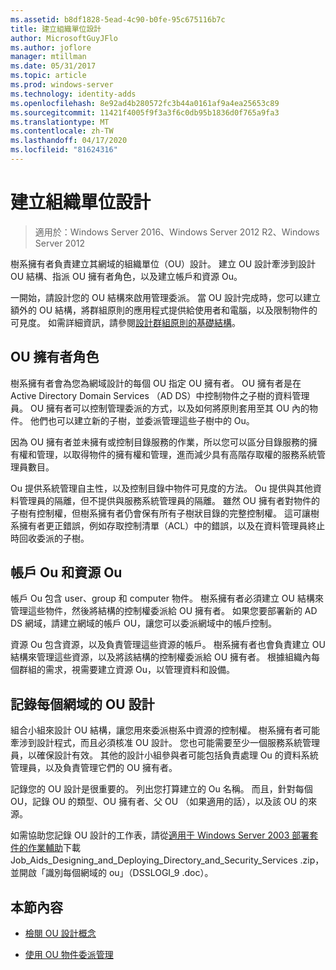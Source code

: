 ```yaml
---
ms.assetid: b8df1828-5ead-4c90-b0fe-95c675116b7c
title: 建立組織單位設計
author: MicrosoftGuyJFlo
ms.author: joflore
manager: mtillman
ms.date: 05/31/2017
ms.topic: article
ms.prod: windows-server
ms.technology: identity-adds
ms.openlocfilehash: 8e92ad4b280572fc3b44a0161af9a4ea25653c89
ms.sourcegitcommit: 11421f4005f9f3a3f6c0db95b1836d0f765a9fa3
ms.translationtype: MT
ms.contentlocale: zh-TW
ms.lasthandoff: 04/17/2020
ms.locfileid: "81624316"
---
```

# <a name="creating-an-organizational-unit-design"></a>建立組織單位設計

> 適用於：Windows Server 2016、Windows Server 2012 R2、Windows Server 2012

樹系擁有者負責建立其網域的組織單位（OU）設計。 建立 OU 設計牽涉到設計 OU 結構、指派 OU 擁有者角色，以及建立帳戶和資源 Ou。

一開始，請設計您的 OU 結構來啟用管理委派。 當 OU 設計完成時，您可以建立額外的 OU 結構，將群組原則的應用程式提供給使用者和電腦，以及限制物件的可見度。 如需詳細資訊，請參閱[設計群組原則的基礎結構](https://docs.microsoft.com/previous-versions/windows/it-pro/windows-server-2003/cc786524(v=ws.10))。

## <a name="ou-owner-role"></a>OU 擁有者角色
樹系擁有者會為您為網域設計的每個 OU 指定 OU 擁有者。 OU 擁有者是在 Active Directory Domain Services （AD DS）中控制物件之子樹的資料管理員。 OU 擁有者可以控制管理委派的方式，以及如何將原則套用至其 OU 內的物件。 他們也可以建立新的子樹，並委派管理這些子樹中的 Ou。

因為 OU 擁有者並未擁有或控制目錄服務的作業，所以您可以區分目錄服務的擁有權和管理，以取得物件的擁有權和管理，進而減少具有高階存取權的服務系統管理員數目。

Ou 提供系統管理自主性，以及控制目錄中物件可見度的方法。 Ou 提供與其他資料管理員的隔離，但不提供與服務系統管理員的隔離。 雖然 OU 擁有者對物件的子樹有控制權，但樹系擁有者仍會保有所有子樹狀目錄的完整控制權。 這可讓樹系擁有者更正錯誤，例如存取控制清單（ACL）中的錯誤，以及在資料管理員終止時回收委派的子樹。

## <a name="account-ous-and-resource-ous"></a>帳戶 Ou 和資源 Ou
帳戶 Ou 包含 user、group 和 computer 物件。 樹系擁有者必須建立 OU 結構來管理這些物件，然後將結構的控制權委派給 OU 擁有者。 如果您要部署新的 AD DS 網域，請建立網域的帳戶 OU，讓您可以委派網域中的帳戶控制。

資源 Ou 包含資源，以及負責管理這些資源的帳戶。 樹系擁有者也會負責建立 OU 結構來管理這些資源，以及將該結構的控制權委派給 OU 擁有者。 根據組織內每個群組的需求，視需要建立資源 Ou，以管理資料和設備。

## <a name="documenting-the-ou-design-for-each-domain"></a>記錄每個網域的 OU 設計
組合小組來設計 OU 結構，讓您用來委派樹系中資源的控制權。 樹系擁有者可能牽涉到設計程式，而且必須核准 OU 設計。 您也可能需要至少一個服務系統管理員，以確保設計有效。 其他的設計小組參與者可能包括負責處理 Ou 的資料系統管理員，以及負責管理它們的 OU 擁有者。

記錄您的 OU 設計是很重要的。 列出您打算建立的 Ou 名稱。 而且，針對每個 OU，記錄 OU 的類型、OU 擁有者、父 OU （如果適用的話），以及該 OU 的來源。

如需協助您記錄 OU 設計的工作表，請從[適用于 Windows Server 2003 部署套件的作業輔助](https://microsoft.com/download/details.aspx?id=9608)下載 Job_Aids_Designing_and_Deploying_Directory_and_Security_Services .zip，並開啟「識別每個網域的 ou」（DSSLOGI_9 .doc）。

## <a name="in-this-section"></a>本節內容

- [檢閱 OU 設計概念](../../ad-ds/plan/Reviewing-OU-Design-Concepts.md)

- [使用 OU 物件委派管理](../../ad-ds/plan/Delegating-Administration-by-Using-OU-Objects.md)
